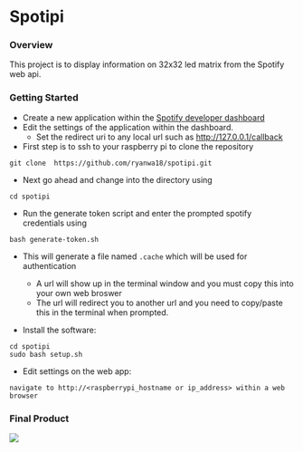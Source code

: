 # Spotipi
### Overview
This project is to display information on 32x32 led matrix from the Spotify web api.
### Getting Started
* Create a new application within the [Spotify developer dashboard](https://developer.spotify.com/dashboard/applications) <br />
* Edit the settings of the application within the dashboard.
    * Set the redirect uri to any local url such as http://127.0.0.1/callback
* First step is to ssh to your raspberry pi to clone the repository
```
git clone  https://github.com/ryanwa18/spotipi.git
```
* Next go ahead and change into the directory using 
```
cd spotipi
```
* Run the generate token script and enter the prompted spotify credentials using
```
bash generate-token.sh
```
* This will generate a file named `.cache` which will be used for authentication
    * A url will show up in the terminal window and you must copy this into your own web broswer
    * The url will redirect you to another url and you need to copy/paste this in the terminal when prompted.
   
* Install the software: <br />
```
cd spotipi
sudo bash setup.sh
```
* Edit settings on the web app: <br />
```
navigate to http://<raspberrypi_hostname or ip_address> within a web browser
```

### Final Product
![](https://i.redd.it/8s1cxqo5jfk51.jpg)
